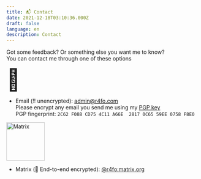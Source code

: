 ```yaml
---
title: 📬 Contact
date: 2021-12-18T03:10:36.000Z
draft: false
language: en
description: Contact
---
```


<p class="mb-8 font-light text-center text-gray-500 lg:mb-16 dark:text-gray-400 sm:text-xl">Got some feedback? Or something else you want me to know? <br> You can contact me through one of these options</p>

<h1 style="font-size: 55px; margin: 0px">📧</h1>
<ul>
<li>
Email (‼️ unencrypted): <a href="mailto:admin@r4fo.com">admin@r4fo.com</a> <br>
Please encrypt any email you send me using my <a href="https://keys.openpgp.org/vks/v1/by-fingerprint/2C62F088CD754C11A66E28170C6559EE0758F8E0">PGP key</a> <br>
PGP fingerprint: <code>2C62 F088 CD75 4C11 A66E  2817 0C65 59EE 0758 F8E0</code>
</li>
</ul>

<img src="/images/icons/matrix.svg" alt="Matrix" width="100"/>
<ul>
<li>
Matrix (🔐 End-to-end encrypted): <a href="https://matrix.to/#/@r4fo:matrix.org">@r4fo:matrix.org</a>
</li>
</ul>

<br>
<br>